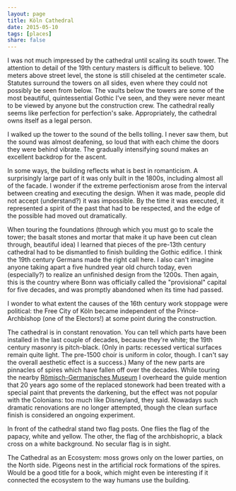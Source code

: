 ```yaml
---
layout: page
title: Köln Cathedral
date: 2015-05-10
tags: [places]
share: false
---
```


I was not much impressed by the cathedral until scaling its south tower. The attention to detail of the 19th century masters is difficult to believe. 100 meters above street level, the stone is still chiseled at the centimeter scale. Statutes surround the towers on all sides, even where they could not possibly be seen from below. The vaults below the towers are some of the most beautiful, quintessential Gothic I've seen, and they were never meant to be viewed by anyone but the construction crew. The cathedral really seems like perfection for perfection's sake. Appropriately, the cathedral owns itself as a legal person.

I walked up the tower to the sound of the bells tolling. I never saw them, but the sound was almost deafening, so loud that with each chime the doors they were behind vibrate. The gradually intensifying sound makes an excellent backdrop for the ascent.

In some ways, the building reflects what is best in romanticism. A surprisingly large part of it was only built in the 1800s, including almost all of the facade. I wonder if the extreme perfectionism arose from the interval between creating and executing the design. When it was made, people did not accept (understand?) it was impossible.  By the time it was executed, it represented a spirit of the past that had to be respected, and the edge of the possible had moved out dramatically.

When touring the foundations (through which you must go to scale the tower; the basalt stones and mortar that make it up have been cut clean through, beautiful idea) I learned that pieces of the pre-13th century cathedral had to be dismantled to finish building the Gothic edifice. I think the 19th century Germans made the right call here. I also can't imagine anyone taking apart a five hundred year old church today, even (especially?) to realize an unfinished design from the 1200s. Then again, this is the country where Bonn was officially called the "provisional" capital for five decades, and was promptly abandoned when its time had passed.

I wonder to what extent the causes of the 16th century work stoppage were political: the Free City of Köln became independent of the Prince-Archbishop (one of the Electors!) at some point during the construction.

The cathedral is in constant renovation. You can tell which parts have been installed in the last couple of decades, because they're white; the 19th century masonry is pitch-black. (Only in parts: recessed vertical surfaces remain quite light. The pre-1500 choir is uniform in color, though. I can't say the overall aesthetic effect is a success.) Many of the new parts are pinnacles of spires which have fallen off over the decades. While touring the nearby [Römisch-Germanisches Museum](https://en.wikipedia.org/wiki/Romano-Germanic_Museum) I overheard the guide mention that 20 years ago some of the replaced stonework had been treated with a special paint that prevents the darkening, but the effect was not popular with the Colonians: too much like Disneyland, they said. Nowadays such dramatic renovations are no longer attempted, though the clean surface finish is considered an ongoing experiment.

In front of the cathedral stand two flag posts. One flies the flag of the papacy, white and yellow.  The other, the flag of the archbishopric, a black cross on a white background. No secular flag is in sight.

The Cathedral as an Ecosystem: moss grows only on the lower parties, on the North side. Pigeons nest in the artificial rock formations of the spires. Would be a good title for a book, which might even be interesting if it connected the ecosystem to the way humans use the building.
